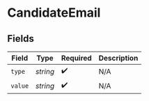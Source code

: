 # CandidateEmail


## Fields

| Field              | Type               | Required           | Description        |
| ------------------ | ------------------ | ------------------ | ------------------ |
| `type`             | *string*           | :heavy_check_mark: | N/A                |
| `value`            | *string*           | :heavy_check_mark: | N/A                |